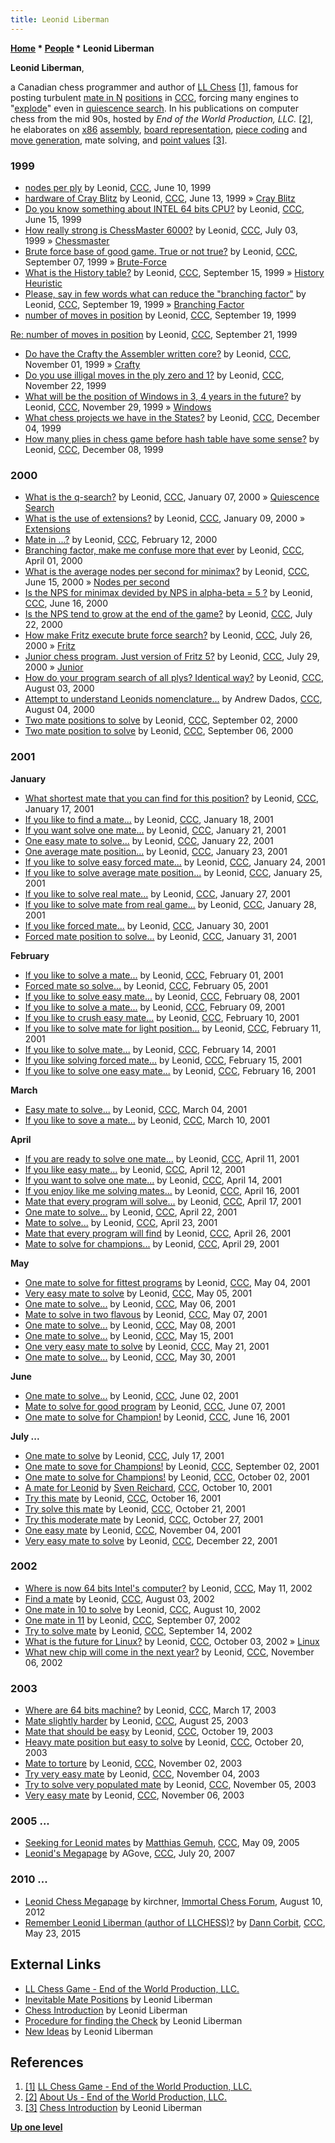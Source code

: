 ```yaml
---
title: Leonid Liberman
---
```

**[Home](Home "Home") \* [People](People "People") \* Leonid Liberman**


**Leonid Liberman**,  

a Canadian chess programmer and author of [LL Chess](LL_Chess "LL Chess") <a id="cite-note-1" href="#cite-ref-1">[1]</a>, 
famous for posting turbulent [mate in N](Checkmate "Checkmate") [positions](Test-Positions#Leonid "Test-Positions") in [CCC](CCC "CCC"), forcing many engines to "[explode](Search_Explosion#leonid "Search Explosion")" even in [quiescence search](Quiescence_Search "Quiescence Search"). 
In his publications on computer chess from the mid 90s, hosted by *End of the World Production, LLC.* <a id="cite-note-2" href="#cite-ref-2">[2]</a>, 
he elaborates on [x86](X86 "X86") [assembly](Assembly "Assembly"), [board representation](Board_Representation "Board Representation"), [piece coding](Pieces#PieceCoding "Pieces") and [move generation](Move_Generation "Move Generation"), mate solving, and [point values](Point_Value "Point Value") <a id="cite-note-3" href="#cite-ref-3">[3]</a>.



### 1999


* [nodes per ply](https://www.stmintz.com/ccc/index.php?id=55179) by Leonid, [CCC](CCC "CCC"), June 10, 1999
* [hardware of Cray Blitz](https://www.stmintz.com/ccc/index.php?id=55521) by Leonid, [CCC](CCC "CCC"), June 13, 1999 » [Cray Blitz](Cray_Blitz "Cray Blitz")
* [Do you know something about INTEL 64 bits CPU?](https://www.stmintz.com/ccc/index.php?id=55912) by Leonid, [CCC](CCC "CCC"), June 15, 1999
* [How really strong is ChessMaster 6000?](https://www.stmintz.com/ccc/index.php?id=59299) by Leonid, [CCC](CCC "CCC"), July 03, 1999 » [Chessmaster](Chessmaster "Chessmaster")
* [Brute force base of good game. True or not true?](https://www.stmintz.com/ccc/index.php?id=67695) by Leonid, [CCC](CCC "CCC"), September 07, 1999 » [Brute-Force](Brute-Force "Brute-Force")
* [What is the History table?](https://www.stmintz.com/ccc/index.php?id=68832) by Leonid, [CCC](CCC "CCC"), September 15, 1999 » [History Heuristic](History_Heuristic "History Heuristic")
* [Please, say in few words what can reduce the "branching factor"](https://www.stmintz.com/ccc/index.php?id=69483) by Leonid, [CCC](CCC "CCC"), September 19, 1999 » [Branching Factor](Branching_Factor "Branching Factor")
* [number of moves in position](https://www.stmintz.com/ccc/index.php?id=69647) by Leonid, [CCC](CCC "CCC"), September 19, 1999


 [Re: number of moves in position](https://www.stmintz.com/ccc/index.php?id=69704) by Leonid, [CCC](CCC "CCC"), September 21, 1999
* [Do have the Crafty the Assembler written core?](https://www.stmintz.com/ccc/index.php?id=75923) by Leonid, [CCC](CCC "CCC"), November 01, 1999 » [Crafty](Crafty "Crafty")
* [Do you use illigal moves in the ply zero and 1?](https://www.stmintz.com/ccc/index.php?id=79074) by Leonid, [CCC](CCC "CCC"), November 22, 1999
* [What will be the position of Windows in 3, 4 years in the future?](https://www.stmintz.com/ccc/index.php?id=79963) by Leonid, [CCC](CCC "CCC"), November 29, 1999 » [Windows](Windows "Windows")
* [What chess projects we have in the States?](https://www.stmintz.com/ccc/index.php?id=80715) by Leonid, [CCC](CCC "CCC"), December 04, 1999
* [How many plies in chess game before hash table have some sense?](https://www.stmintz.com/ccc/index.php?id=81355) by Leonid, [CCC](CCC "CCC"), December 08, 1999


### 2000


* [What is the q-search?](https://www.stmintz.com/ccc/index.php?id=86662) by Leonid, [CCC](CCC "CCC"), January 07, 2000 » [Quiescence Search](Quiescence_Search "Quiescence Search")
* [What is the use of extensions?](https://www.stmintz.com/ccc/index.php?id=87191) by Leonid, [CCC](CCC "CCC"), January 09, 2000 » [Extensions](Extensions "Extensions")
* [Mate in ...?](https://www.stmintz.com/ccc/index.php?id=96675) by Leonid, [CCC](CCC "CCC"), February 12, 2000
* [Branching factor, make me confuse more that ever](https://www.stmintz.com/ccc/index.php?id=104182) by Leonid, [CCC](CCC "CCC"), April 01, 2000
* [What is the average nodes per second for minimax?](https://www.stmintz.com/ccc/index.php?id=114696) by Leonid, [CCC](CCC "CCC"), June 15, 2000 » [Nodes per second](index.php?title=Nodes_per_second&action=edit&redlink=1 "Nodes per second (page does not exist)")
* [Is the NPS for minimax devided by NPS in alpha-beta = 5 ?](https://www.stmintz.com/ccc/index.php?id=114734) by Leonid, [CCC](CCC "CCC"), June 16, 2000
* [Is the NPS tend to grow at the end of the game?](https://www.stmintz.com/ccc/index.php?id=121111) by Leonid, [CCC](CCC "CCC"), July 22, 2000
* [How make Fritz execute brute force search?](https://www.stmintz.com/ccc/index.php?id=121789) by Leonid, [CCC](CCC "CCC"), July 26, 2000 » [Fritz](Fritz "Fritz")
* [Junior chess program. Just version of Fritz 5?](https://www.stmintz.com/ccc/index.php?id=122370) by Leonid, [CCC](CCC "CCC"), July 29, 2000 » [Junior](Junior "Junior")
* [How do your program search of all plys? Identical way?](https://www.stmintz.com/ccc/index.php?id=122854) by Leonid, [CCC](CCC "CCC"), August 03, 2000
* [Attempt to understand Leonids nomenclature...](https://www.stmintz.com/ccc/index.php?id=122995) by Andrew Dados, [CCC](CCC "CCC"), August 04, 2000
* [Two mate positions to solve](https://www.stmintz.com/ccc/index.php?id=127930) by Leonid, [CCC](CCC "CCC"), September 02, 2000
* [Two mate position to solve](https://www.stmintz.com/ccc/index.php?id=128470) by Leonid, [CCC](CCC "CCC"), September 06, 2000


### 2001


**January**



* [What shortest mate that you can find for this position?](https://www.stmintz.com/ccc/index.php?id=150512) by Leonid, [CCC](CCC "CCC"), January 17, 2001
* [If you like to find a mate...](https://www.stmintz.com/ccc/index.php?id=150751) by Leonid, [CCC](CCC "CCC"), January 18, 2001
* [If you want solve one mate...](https://www.stmintz.com/ccc/index.php?id=151169) by Leonid, [CCC](CCC "CCC"), January 21, 2001
* [One easy mate to solve...](https://www.stmintz.com/ccc/index.php?id=151382) by Leonid, [CCC](CCC "CCC"), January 22, 2001
* [One average mate position...](https://www.stmintz.com/ccc/index.php?id=151486) by Leonid, [CCC](CCC "CCC"), January 23, 2001
* [If you like to solve easy forced mate...](https://www.stmintz.com/ccc/index.php?id=151715) by Leonid, [CCC](CCC "CCC"), January 24, 2001
* [If you like to solve average mate position...](https://www.stmintz.com/ccc/index.php?id=151908) by Leonid, [CCC](CCC "CCC"), January 25, 2001
* [If you like to solve real mate...](https://www.stmintz.com/ccc/index.php?id=152200) by Leonid, [CCC](CCC "CCC"), January 27, 2001
* [If you like to solve mate from real game...](https://www.stmintz.com/ccc/index.php?id=152371) by Leonid, [CCC](CCC "CCC"), January 28, 2001
* [If you like forced mate...](https://www.stmintz.com/ccc/index.php?id=152603) by Leonid, [CCC](CCC "CCC"), January 30, 2001
* [Forced mate position to solve...](https://www.stmintz.com/ccc/index.php?id=152791) by Leonid, [CCC](CCC "CCC"), January 31, 2001


**February**



* [If you like to solve a mate...](https://www.stmintz.com/ccc/index.php?id=152923) by Leonid, [CCC](CCC "CCC"), February 01, 2001
* [Forced mate so solve...](https://www.stmintz.com/ccc/index.php?id=153440) by Leonid, [CCC](CCC "CCC"), February 05, 2001
* [If you like to solve easy mate...](https://www.stmintz.com/ccc/index.php?id=153845) by Leonid, [CCC](CCC "CCC"), February 08, 2001
* [If you like to solve a mate...](https://www.stmintz.com/ccc/index.php?id=153950) by Leonid, [CCC](CCC "CCC"), February 09, 2001
* [If you like to crush easy mate...](https://www.stmintz.com/ccc/index.php?id=154066) by Leonid, [CCC](CCC "CCC"), February 10, 2001
* [If you like to solve mate for light position...](https://www.stmintz.com/ccc/index.php?id=154172) by Leonid, [CCC](CCC "CCC"), February 11, 2001
* [If you like to solve mate...](https://www.stmintz.com/ccc/index.php?id=154554) by Leonid, [CCC](CCC "CCC"), February 14, 2001
* [If you like solving forced mate...](https://www.stmintz.com/ccc/index.php?id=154658) by Leonid, [CCC](CCC "CCC"), February 15, 2001
* [If you like to solve one easy mate...](https://www.stmintz.com/ccc/index.php?id=154766) by Leonid, [CCC](CCC "CCC"), February 16, 2001


**March**



* [Easy mate to solve...](https://www.stmintz.com/ccc/index.php?id=157090) by Leonid, [CCC](CCC "CCC"), March 04, 2001
* [If you like to sove a mate...](https://www.stmintz.com/ccc/index.php?id=157810) by Leonid, [CCC](CCC "CCC"), March 10, 2001


**April**



* [If you are ready to solve one mate...](https://www.stmintz.com/ccc/index.php?id=162940) by Leonid, [CCC](CCC "CCC"), April 11, 2001
* [If you like easy mate...](https://www.stmintz.com/ccc/index.php?id=163025) by Leonid, [CCC](CCC "CCC"), April 12, 2001
* [If you want to solve one mate...](https://www.stmintz.com/ccc/index.php?id=163310) by Leonid, [CCC](CCC "CCC"), April 14, 2001
* [If you enjoy like me solving mates...](https://www.stmintz.com/ccc/index.php?id=163779) by Leonid, [CCC](CCC "CCC"), April 16, 2001
* [Mate that every program will solve...](https://www.stmintz.com/ccc/index.php?id=164046) by Leonid, [CCC](CCC "CCC"), April 17, 2001
* [One mate to solve...](https://www.stmintz.com/ccc/index.php?id=165276) by Leonid, [CCC](CCC "CCC"), April 22, 2001
* [Mate to solve...](https://www.stmintz.com/ccc/index.php?id=165567) by Leonid, [CCC](CCC "CCC"), April 23, 2001
* [Mate that every program will find](https://www.stmintz.com/ccc/index.php?id=166139) by Leonid, [CCC](CCC "CCC"), April 26, 2001
* [Mate to solve for champions...](https://www.stmintz.com/ccc/index.php?id=166656) by Leonid, [CCC](CCC "CCC"), April 29, 2001


**May**



* [One mate to solve for fittest programs](https://www.stmintz.com/ccc/index.php?id=167905) by Leonid, [CCC](CCC "CCC"), May 04, 2001
* [Very easy mate to solve](https://www.stmintz.com/ccc/index.php?id=168165) by Leonid, [CCC](CCC "CCC"), May 05, 2001
* [One mate to solve...](https://www.stmintz.com/ccc/index.php?id=168263) by Leonid, [CCC](CCC "CCC"), May 06, 2001
* [Mate to solve in two flavous](https://www.stmintz.com/ccc/index.php?id=168487) by Leonid, [CCC](CCC "CCC"), May 07, 2001
* [One mate to solve...](https://www.stmintz.com/ccc/index.php?id=168574) by Leonid, [CCC](CCC "CCC"), May 08, 2001
* [One mate to solve...](https://www.stmintz.com/ccc/index.php?id=169798) by Leonid, [CCC](CCC "CCC"), May 15, 2001
* [One very easy mate to solve](https://www.stmintz.com/ccc/index.php?id=170990) by Leonid, [CCC](CCC "CCC"), May 21, 2001
* [One mate to solve...](https://www.stmintz.com/ccc/index.php?id=172464) by Leonid, [CCC](CCC "CCC"), May 30, 2001


**June**



* [One mate to solve...](https://www.stmintz.com/ccc/index.php?id=173071) by Leonid, [CCC](CCC "CCC"), June 02, 2001
* [Mate to solve for good program](https://www.stmintz.com/ccc/index.php?id=174004) by Leonid, [CCC](CCC "CCC"), June 07, 2001
* [One mate to solve for Champion!](https://www.stmintz.com/ccc/index.php?id=175401) by Leonid, [CCC](CCC "CCC"), June 16, 2001


**July ...**



* [One mate to solve](https://www.stmintz.com/ccc/index.php?id=180081) by Leonid, [CCC](CCC "CCC"), July 17, 2001
* [One mate to sove for Champions!](https://www.stmintz.com/ccc/index.php?id=186841) by Leonid, [CCC](CCC "CCC"), September 02, 2001
* [One mate to solve for Champions!](https://www.stmintz.com/ccc/index.php?id=191366) by Leonid, [CCC](CCC "CCC"), October 02, 2001
* [A mate for Leonid](https://www.stmintz.com/ccc/index.php?id=192655) by [Sven Reichard](Sven_Reichard "Sven Reichard"), [CCC](CCC "CCC"), October 10, 2001
* [Try this mate](https://www.stmintz.com/ccc/index.php?id=193165) by Leonid, [CCC](CCC "CCC"), October 16, 2001
* [Try solve this mate](https://www.stmintz.com/ccc/index.php?id=193660) by Leonid, [CCC](CCC "CCC"), October 21, 2001
* [Try this moderate mate](https://www.stmintz.com/ccc/index.php?id=194491) by Leonid, [CCC](CCC "CCC"), October 27, 2001
* [One easy mate](https://www.stmintz.com/ccc/index.php?id=195515) by Leonid, [CCC](CCC "CCC"), November 04, 2001
* [Very easy mate to solve](https://www.stmintz.com/ccc/index.php?id=203145) by Leonid, [CCC](CCC "CCC"), December 22, 2001


### 2002


* [Where is now 64 bits Intel's computer?](https://www.stmintz.com/ccc/index.php?id=229093) by Leonid, [CCC](CCC "CCC"), May 11, 2002
* [Find a mate](https://www.stmintz.com/ccc/index.php?id=243935) by Leonid, [CCC](CCC "CCC"), August 03, 2002
* [One mate in 10 to solve](https://www.stmintz.com/ccc/index.php?id=245026) by Leonid, [CCC](CCC "CCC"), August 10, 2002
* [One mate in 11](https://www.stmintz.com/ccc/index.php?id=250639) by Leonid, [CCC](CCC "CCC"), September 07, 2002
* [Try to solve mate](https://www.stmintz.com/ccc/index.php?id=252069) by Leonid, [CCC](CCC "CCC"), September 14, 2002
* [What is the future for Linux?](https://www.stmintz.com/ccc/index.php?id=255854) by Leonid, [CCC](CCC "CCC"), October 03, 2002 » [Linux](Linux "Linux")
* [What new chip will come in the next year?](https://www.stmintz.com/ccc/index.php?id=263563) by Leonid, [CCC](CCC "CCC"), November 06, 2002


### 2003


* [Where are 64 bits machine?](https://www.stmintz.com/ccc/index.php?id=289672) by Leonid, [CCC](CCC "CCC"), March 17, 2003
* [Mate slightly harder](https://www.stmintz.com/ccc/index.php?id=312759) by Leonid, [CCC](CCC "CCC"), August 25, 2003
* [Mate that should be easy](https://www.stmintz.com/ccc/index.php?id=322476) by Leonid, [CCC](CCC "CCC"), October 19, 2003
* [Heavy mate position but easy to solve](https://www.stmintz.com/ccc/index.php?id=322581) by Leonid, [CCC](CCC "CCC"), October 20, 2003
* [Mate to torture](https://www.stmintz.com/ccc/index.php?id=325217) by Leonid, [CCC](CCC "CCC"), November 02, 2003
* [Try very easy mate](https://www.stmintz.com/ccc/index.php?id=325687) by Leonid, [CCC](CCC "CCC"), November 04, 2003
* [Try to solve very populated mate](https://www.stmintz.com/ccc/index.php?id=325879) by Leonid, [CCC](CCC "CCC"), November 05, 2003
* [Very easy mate](https://www.stmintz.com/ccc/index.php?id=326086) by Leonid, [CCC](CCC "CCC"), November 06, 2003


### 2005 ...


* [Seeking for Leonid mates](https://www.stmintz.com/ccc/index.php?id=425067) by [Matthias Gemuh](Matthias_Gemuh "Matthias Gemuh"), [CCC](CCC "CCC"), May 09, 2005
* [Leonid's Megapage](http://www.talkchess.com/forum/viewtopic.php?t=15251) by AGove, [CCC](CCC "CCC"), July 20, 2007


### 2010 ...


* [Leonid Chess Megapage](http://immortalchess.net/forum/showthread.php?p=326071&langid=1) by kirchner, [Immortal Chess Forum](Computer_Chess_Forums "Computer Chess Forums"), August 10, 2012
* [Remember Leonid Liberman (author of LLCHESS)?](http://www.talkchess.com/forum/viewtopic.php?t=56455) by [Dann Corbit](Dann_Corbit "Dann Corbit"), [CCC](CCC "CCC"), May 23, 2015


## External Links


* [LL Chess Game - End of the World Production, LLC.](http://www.theparticle.com/chess.html)
* [Inevitable Mate Positions](http://www.theparticle.com/chess_readme.html) by Leonid Liberman
* [Chess Introduction](http://www.theparticle.com/chess000.html) by Leonid Liberman
* [Procedure for finding the Check](http://www.theparticle.com/chess001.html) by Leonid Liberman
* [New Ideas](http://www.theparticle.com/chess002.html) by Leonid Liberman


## References


1. <a id="cite-ref-1" href="#cite-note-1">[1]</a> [LL Chess Game - End of the World Production, LLC.](http://www.theparticle.com/chess.html)
2. <a id="cite-ref-2" href="#cite-note-2">[2]</a> [About Us - End of the World Production, LLC.](http://www.theparticle.com/corp_about_us.html)
3. <a id="cite-ref-3" href="#cite-note-3">[3]</a> [Chess Introduction](http://www.theparticle.com/chess000.html) by Leonid Liberman

**[Up one level](People "People")**







 
